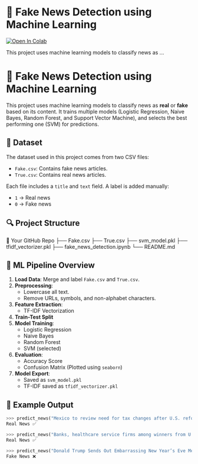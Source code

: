 # 📰 Fake News Detection using Machine Learning

[![Open In Colab](https://colab.research.google.com/assets/colab-badge.svg)](https://colab.research.google.com/github/vinaykumar501/fake-news-detector/blob/main/fake_news_detection.ipynb)

This project uses machine learning models to classify news as ...

# 📰 Fake News Detection using Machine Learning

This project uses machine learning models to classify news as **real** or **fake** based on its content. It trains multiple models (Logistic Regression, Naive Bayes, Random Forest, and Support Vector Machine), and selects the best performing one (SVM) for predictions.

## 📂 Dataset

The dataset used in this project comes from two CSV files:
- `Fake.csv`: Contains fake news articles.
- `True.csv`: Contains real news articles.

Each file includes a `title` and `text` field. A label is added manually:
- `1` → Real news  
- `0` → Fake news

## 🔍 Project Structure

📁 Your GitHub Repo
├── Fake.csv
├── True.csv
├── svm_model.pkl
├── tfidf_vectorizer.pkl
├── fake_news_detection.ipynb
└── README.md


## 🧠 ML Pipeline Overview

1. **Load Data**: Merge and label `Fake.csv` and `True.csv`.
2. **Preprocessing**:
   - Lowercase all text.
   - Remove URLs, symbols, and non-alphabet characters.
3. **Feature Extraction**:
   - TF-IDF Vectorization
4. **Train-Test Split**
5. **Model Training**:
   - Logistic Regression
   - Naive Bayes
   - Random Forest
   - SVM (selected)
6. **Evaluation**:
   - Accuracy Score
   - Confusion Matrix (Plotted using `seaborn`)
7. **Model Export**:
   - Saved as `svm_model.pkl`
   - TF-IDF saved as `tfidf_vectorizer.pkl`

## 🧪 Example Output

```python
>>> predict_news("Mexico to review need for tax changes after U.S. reform-document.")
Real News ✅

>>> predict_news("Banks, healthcare service firms among winners from U.S. tax bill")
Real News ✅

>>> predict_news("Donald Trump Sends Out Embarrassing New Year’s Eve Message; This is Disturbing")
Fake News ❌
